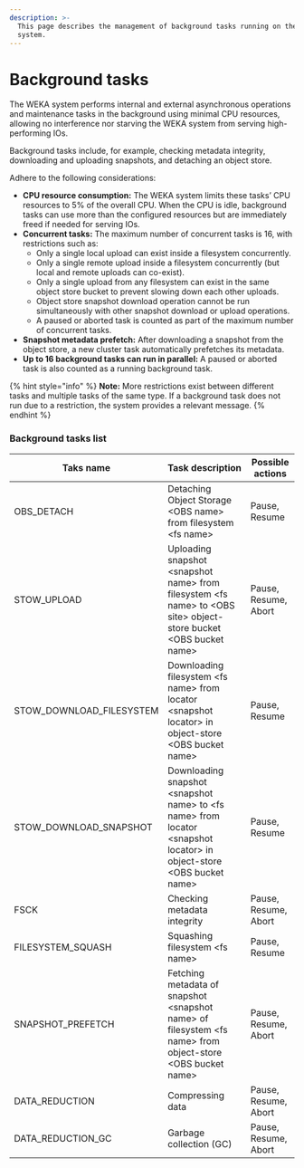 ```yaml
---
description: >-
  This page describes the management of background tasks running on the WEKA
  system.‌
---
```


# Background tasks

The WEKA system performs internal and external asynchronous operations and maintenance tasks in the background using minimal CPU resources, allowing no interference nor starving the WEKA system from serving high-performing IOs.‌

Background tasks include, for example, checking metadata integrity, downloading and uploading snapshots, and detaching an object store.

Adhere to the following considerations:

* **CPU resource consumption:** The WEKA system limits these tasks’ CPU resources to 5% of the overall CPU. When the CPU is idle, background tasks can use more than the configured resources but are immediately freed if needed for serving IOs.
* **Concurrent tasks:** The maximum number of concurrent tasks is 16, with restrictions such as:
  * Only a single local upload can exist inside a filesystem concurrently.
  * Only a single remote upload inside a filesystem concurrently (but local and remote uploads can co-exist).
  * Only a single upload from any filesystem can exist in the same object store bucket to prevent slowing down each other uploads.
  * Object store snapshot download operation cannot be run simultaneously with other snapshot download or upload operations.
  * A paused or aborted task is counted as part of the maximum number of concurrent tasks.
* **Snapshot metadata prefetch:** After downloading a snapshot from the object store, a new cluster task automatically prefetches its metadata.
* **Up to 16 background tasks can run in parallel:** A paused or aborted task is also counted as a running background task.

{% hint style="info" %}
**Note:** More restrictions exist between different tasks and multiple tasks of the same type. If a background task does not run due to a restriction, the system provides a relevant message.
{% endhint %}

### Background tasks list <a href="#managing-background-tasks" id="managing-background-tasks"></a>

| Taks name                  | Task description                                                                                                        | Possible actions     |
| -------------------------- | ----------------------------------------------------------------------------------------------------------------------- | -------------------- |
| OBS\_DETACH                | Detaching Object Storage \<OBS name> from filesystem \<fs name>                                                         | Pause, Resume        |
| STOW\_UPLOAD               | Uploading snapshot \<snapshot name> from filesystem \<fs name> to \<OBS site> object-store bucket \<OBS bucket name>    | Pause, Resume, Abort |
| STOW\_DOWNLOAD\_FILESYSTEM | Downloading filesystem \<fs name> from locator \<snapshot locator> in object-store \<OBS bucket name>                   | Pause, Resume        |
| STOW\_DOWNLOAD\_SNAPSHOT   | Downloading snapshot \<snapshot name> to \<fs name> from locator \<snapshot locator> in object-store \<OBS bucket name> | Pause, Resume        |
| FSCK                       | Checking metadata integrity                                                                                             | Pause, Resume, Abort |
| FILESYSTEM\_SQUASH         | Squashing filesystem \<fs name>                                                                                         | Pause, Resume        |
| SNAPSHOT\_PREFETCH         | Fetching metadata of snapshot \<snapshot name> of filesystem \<fs name> from object-store \<OBS bucket name>            | Pause, Resume, Abort |
| DATA\_REDUCTION            | Compressing data                                                                                                        | Pause, Resume, Abort |
| DATA\_REDUCTION\_GC        | Garbage collection (GC)                                                                                                 | Pause, Resume, Abort |

